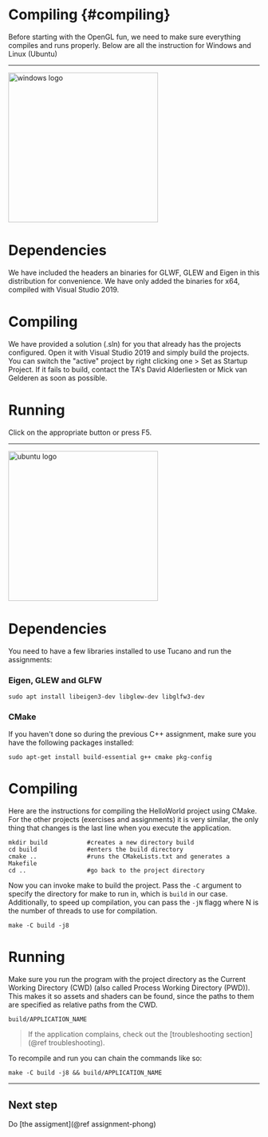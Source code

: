 Compiling       {#compiling}
===========

Before starting with the OpenGL fun, we need to make sure everything compiles and runs properly.
Below are all the instruction for Windows and Linux (Ubuntu)

****************

<img src="windows-logo.jpg" width="300" alt="windows logo" />

# Dependencies

We have included the headers an binaries for GLWF, GLEW and Eigen in this distribution for convenience. We have only added the binaries for x64, compiled with Visual Studio 2019.

# Compiling

We have provided a solution (.sln) for you that already has the projects configured. Open it with Visual Studio 2019 and simply build the projects. You can switch the "active" project by right clicking one > Set as Startup Project. If it fails to build, contact the TA's David Alderliesten or Mick van Gelderen as soon as possible. 

# Running

Click on the appropriate button or press F5.

****************

<img src="ubuntu-logo.jpg" width="300" alt="ubuntu logo" />

# Dependencies

You need to have a few libraries installed to use Tucano and run the assignments:

### Eigen, GLEW and GLFW

~~~~~~~~~~~~~~~~~~~~~~~~~~~~~~~~~~~~~~~~~~
sudo apt install libeigen3-dev libglew-dev libglfw3-dev
~~~~~~~~~~~~~~~~~~~~~~~~~~~~~~~~~~~~~~~~~~

### CMake

If you haven't done so during the previous C++ assignment, make sure you have the following packages installed:

~~~~~~~~~~~~~~~~~~~~~~~~~~~~~~~~~~~~~~~~~~
sudo apt-get install build-essential g++ cmake pkg-config
~~~~~~~~~~~~~~~~~~~~~~~~~~~~~~~~~~~~~~~~~~

# Compiling

Here are the instructions for compiling the HelloWorld project using CMake.
For the other projects (exercises and assignments) it is very similar, the only thing that changes is the last line when you execute the application.

~~~~~~~~~~~~~~~~~~~~~~~~~~~~~~~~~~~~~~~~~~
mkdir build           #creates a new directory build
cd build              #enters the build directory
cmake ..              #runs the CMakeLists.txt and generates a Makefile
cd ..                 #go back to the project directory
~~~~~~~~~~~~~~~~~~~~~~~~~~~~~~~~~~~~~~~~~~

Now you can invoke make to build the project. Pass the `-C` argument to specify
the directory for make to run in, which is `build` in our case. Additionally, to
speed up compilation, you can pass the `-jN` flagg where N is the number of
threads to use for compilation.

~~~~~~~~~~~~~~~~~~~~~~~~~~~~~~~~~~~~~~~~~~
make -C build -j8
~~~~~~~~~~~~~~~~~~~~~~~~~~~~~~~~~~~~~~~~~~

# Running

Make sure you run the program with the project directory as the Current Working
Directory (CWD) (also called Process Working Directory (PWD)). This makes it so
assets and shaders can be found, since the paths to them are specified as
relative paths from the CWD.

~~~~~~~~~~~~~~~~~~~~~~~~~~~~~~~~~~~~~~~~~~
build/APPLICATION_NAME
~~~~~~~~~~~~~~~~~~~~~~~~~~~~~~~~~~~~~~~~~~

> If the application complains, check out the [troubleshooting section](@ref troubleshooting).

To recompile and run you can chain the commands like so:

~~~~~~~~~~~~~~~~~~~~~~~~~~~~~~~~~~~~~~~~~~
make -C build -j8 && build/APPLICATION_NAME
~~~~~~~~~~~~~~~~~~~~~~~~~~~~~~~~~~~~~~~~~~

************

## Next step

Do [the assigment](@ref assignment-phong)
